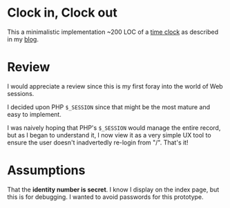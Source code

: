 # Clock in, Clock out

This a minimalistic implementation ~200 LOC of a [time
clock](https://en.wikipedia.org/wiki/Time_clock) as described in my
[blog](http://natalian.org/2015/11/29/Neighbourhood_watch_on_the_Web/).

# Review

I would appreciate a review since this is my first foray into the world of Web
sessions.

I decided upon PHP `$_SESSION` since that might be the most mature and easy to
implement.

I was naively hoping that PHP's `$_SESSION` would manage the entire record, but
as I began to understand it, I now view it as a very simple UX tool to ensure
the user doesn't inadvertedly re-login from "/". That's it!

# Assumptions

That the **identity number is secret**. I know I display on the index page, but
this is for debugging. I wanted to avoid passwords for this prototype.

